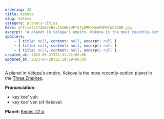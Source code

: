 ```yaml
---
ordering: 33
title: Kekova
slug: kekova
category: planets-cities
hero: entries/ITZ667cHdulAIWHsQPTS7g0MFkNeoPAMOfuXsDDB.jpg
excerpt: "A planet in Velopa's empire. Kekova is the most recently-settled planet in the Three Empires.\nPronun..."
spoilers:
    - { title: null, content: null, excerpt: null }
    - { title: null, content: null, excerpt: null }
    - { title: null, content: null, excerpt: null }
created_at: 2023-05-21T21:51:21+00:00
updated_at: 2023-07-28T21:19:09+00:00
---
```

A planet in [Velopa's](/category/planets-cities/velopa) empire. Kekova is the most recently-settled planet in the [Three Empires](/category/organizations/three-empires).

**Pronunciation:**
- key koe’ vuh
- key koe’ ven (of Kekova)

**Planet:**
[Kepler 22 b](https://en.wikipedia.org/wiki/Kepler-22b)